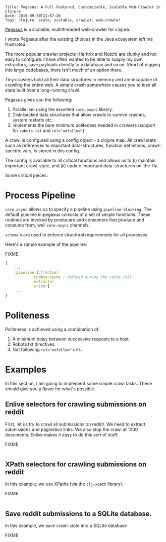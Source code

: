     Title: Pegasus: A Full-Featured, Customizable, Scalable Web-Crawler in Clojure
    Date: 2015-09-30T11:57:26
    Tags: clojure, scale, scalable, crawler, web-crawler

[Pegasus](http://getpegasus.io) is a scalable, multithreaded web-crawler
for clojure.

I wrote Pegasus after the existing choices in the Java ecosystem left me
frustrated.

The more popular crawler projects (Heritrix and Nutch) are clunky and not
easy to configure. I have often wanted to be able to supply my own extractors, save payloads directly to a database and so on. Short of digging
into large codebases, there isn't much of an option there.

Tiny crawlers hold all their data structures in memory and are incapable
of crawling the entire web. A simple crash somewhere causes you to
lose all state built over a long-running crawl.

Pegasus gives you the following:

1. Parallelism using the excellent `core.async` library.
2. Disk-backed data structures that allow crawls to survive crashes, system restarts etc.
3. Implements the bare minimum politeness needed in crawlers (support for `robots.txt` and `rel='nofollow'`)

<!-- more -->

A crawl is configured using a config object - a clojure map. All crawl state
such as references to important data-structures, function definitions, crawl-specific
vars, is stored in this config.

The config is available to all critical functions and allows us to
(i) maintain important crawl-state, and (ii) update important data-structures
on-the-fly.

Some critical pieces:

# Process Pipeline

`core.async` allows us to specify a pipeline using `pipeline-blocking`.
The default pipeline in pegasus consists of a set of simple functions.
These routines are invoked by producers and consumers that produce
and consume from, well `core.async` channels.

`schema`'s are used to enforce structural requirements for all processes.

Here's a simple example of the pipeline:

FIXME
```clojure
{
    ...
    :pipeline [:frontier
            :update-cache ; defined during the cache init
            :extractor
            :writer]
    ...
}
```

# Politeness

Politeness is achieved using a combination of:

1. A minimum delay between successive requests to a host.
2. Robots.txt directives.
3. Not following `rel="nofollow"` urls.

# Examples

In this section, I am going to implement some simple crawl tasks.
These should give you a flavor for what's possible.

## Enlive selectors for crawling submissions on reddit
First, let us try to crawl all submissions on reddit. We need to
extract submissions and pagination links. We also stop the crawl
at 1000 documents. Enlive makes it easy to do this sort of stuff.

FIXME
```clojure

```

## XPath selectors for crawling submissions on reddit

In this example, we use XPaths (via the `clj-xpath` library).

FIXME
```clojure
```

## Save reddit submissions to a SQLite database.

In this example, we save crawl-state into a SQLite database

FIXME
```clojure
```

